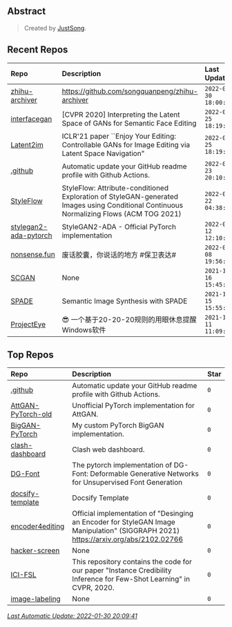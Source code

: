 ## Abstract
> Created by [JustSong](https://github.com/songquanpeng).

## Recent Repos
|Repo|Description|Last Update|
|:--|:--|:--|
|[zhihu-archiver](https://github.com/justsong-lab/zhihu-archiver)|https://github.com/songquanpeng/zhihu-archiver|`2022-01-30 18:00:08`|
|[interfacegan](https://github.com/justsong-lab/interfacegan)|[CVPR 2020] Interpreting the Latent Space of GANs for Semantic Face Editing|`2022-01-25 18:19:53`|
|[Latent2im](https://github.com/justsong-lab/Latent2im)|ICLR'21 paper ``Enjoy Your Editing: Controllable GANs for Image Editing via Latent Space Navigation"|`2022-01-25 18:19:46`|
|[.github](https://github.com/justsong-lab/.github)|Automatic update your GitHub readme profile with Github Actions.|`2022-01-23 20:10:46`|
|[StyleFlow](https://github.com/justsong-lab/StyleFlow)|StyleFlow: Attribute-conditioned Exploration of StyleGAN-generated Images using  Conditional Continuous Normalizing Flows (ACM TOG 2021)|`2022-01-22 04:38:05`|
|[stylegan2-ada-pytorch](https://github.com/justsong-lab/stylegan2-ada-pytorch)|StyleGAN2-ADA - Official PyTorch implementation|`2022-01-12 12:10:47`|
|[nonsense.fun](https://github.com/justsong-lab/nonsense.fun)|废话胶囊，你说话的地方 #保卫表达#|`2022-01-08 19:56:51`|
|[SCGAN](https://github.com/justsong-lab/SCGAN)|None|`2021-12-16 15:45:48`|
|[SPADE](https://github.com/justsong-lab/SPADE)|Semantic Image Synthesis with SPADE|`2021-12-15 15:55:25`|
|[ProjectEye](https://github.com/justsong-lab/ProjectEye)|😎 一个基于20-20-20规则的用眼休息提醒Windows软件|`2021-12-11 11:09:28`|

## Top Repos
|Repo|Description|Star|
|:--|:--|:--|
|[.github](https://github.com/justsong-lab/.github)|Automatic update your GitHub readme profile with Github Actions.|`0`|
|[AttGAN-PyTorch-old](https://github.com/justsong-lab/AttGAN-PyTorch-old)|Unofficial PyTorch implementation for AttGAN.|`0`|
|[BigGAN-PyTorch](https://github.com/justsong-lab/BigGAN-PyTorch)|My custom PyTorch BigGAN implementation.|`0`|
|[clash-dashboard](https://github.com/justsong-lab/clash-dashboard)|Clash web dashboard.|`0`|
|[DG-Font](https://github.com/justsong-lab/DG-Font)|The pytorch implementation of  DG-Font: Deformable Generative Networks for Unsupervised Font Generation|`0`|
|[docsify-template](https://github.com/justsong-lab/docsify-template)|Docsify Template|`0`|
|[encoder4editing](https://github.com/justsong-lab/encoder4editing)|Official implementation of "Desinging an Encoder for StyleGAN Image Manipulation"  (SIGGRAPH 2021) https://arxiv.org/abs/2102.02766|`0`|
|[hacker-screen](https://github.com/justsong-lab/hacker-screen)|None|`0`|
|[ICI-FSL](https://github.com/justsong-lab/ICI-FSL)|This repository contains the code for our paper "Instance Credibility Inference for Few-Shot Learning" in CVPR, 2020.|`0`|
|[image-labeling](https://github.com/justsong-lab/image-labeling)|None|`0`|



*[Last Automatic Update: 2022-01-30 20:09:41](https://github.com/justsong-lab/.github)*
